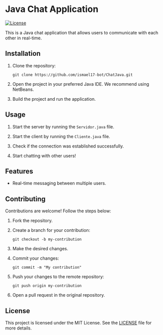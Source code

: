 # Java Chat Application

[![License](https://img.shields.io/badge/License-MIT-blue.svg)](https://opensource.org/licenses/MIT)

This is a Java chat application that allows users to communicate with each other in real-time.

## Installation

1. Clone the repository:

   ```shell
   git clone https://github.com/ismael17-bot/ChatJava.git
   ```

2. Open the project in your preferred Java IDE. We recommend using NetBeans.

3. Build the project and run the application.

## Usage

1. Start the server by running the `Servidor.java` file.

2. Start the client by running the `Cliente.java` file.

3. Check if the connection was established successfully.

4. Start chatting with other users!

## Features

- Real-time messaging between multiple users.

## Contributing

Contributions are welcome! Follow the steps below:

1. Fork the repository.

2. Create a branch for your contribution:

   ```shell
   git checkout -b my-contribution
   ```

3. Make the desired changes.

4. Commit your changes:

   ```shell
   git commit -m "My contribution"
   ```

5. Push your changes to the remote repository:

   ```shell
   git push origin my-contribution
   ```

6. Open a pull request in the original repository.

## License

This project is licensed under the MIT License. See the [LICENSE](LICENSE) file for more details.
